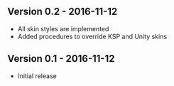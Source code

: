 ﻿## Version 0.2 - 2016-11-12
- All skin styles are implemented
- Added procedures to override KSP and Unity skins

## Version 0.1 - 2016-11-12
- Initial release
